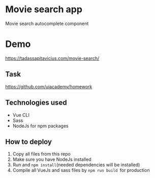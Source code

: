 # Movie search app

Movie search autocomplete component

# Demo
https://tadassapitavicius.com/movie-search/

## Task

https://github.com/uiacademy/homework

## Technologies used

- Vue CLI
- Sass
- NodeJs for npm packages

## How to deploy

1. Copy all files from this repo
1. Make sure you have NodeJs installed
1. Run and `npm install`(needed dependencies will be installed)
1. Compile all VueJs and sass files by `npm run build `for production
